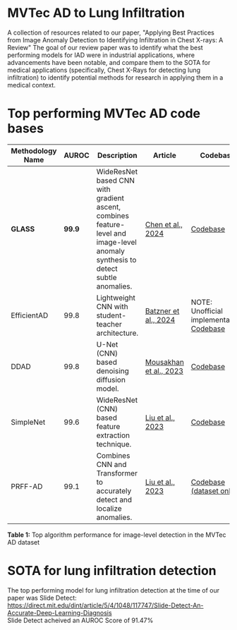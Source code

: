 # MVTec AD to Lung Infiltration 
A collection of resources related to our paper, "Applying Best Practices from Image Anomaly Detection to Identifying Infiltration in Chest X-rays: A Review"
The goal of our review paper was to identify what the best performing models for IAD were in industrial applications, where advancements have been notable, and compare them to the SOTA for medical applications (specifically, Chest X-Rays for detecting lung infiltration) to identify potential methods for research in applying them in a medical context. 
# Top performing MVTec AD code bases

| Methodology Name | AUROC | Description | Article | Codebase |
|------------------|-------|-------------|---------|----------|
| **GLASS**        | **99.9** | WideResNet based CNN with gradient ascent, combines feature-level and image-level anomaly synthesis to detect subtle anomalies. | [Chen et al., 2024](https://doi.org/10.48550/arXiv.2407.09359) | [Codebase](https://github.com/cqylunlun/glass) |
| EfficientAD      | 99.8  | Lightweight CNN with student-teacher architecture. | [Batzner et al., 2024](https://doi.org/10.48550/arXiv.2303.14535) | NOTE: Unofficial implementation: [Codebase](https://github.com/rximg/EfficientAD) |
| DDAD             | 99.8  | U-Net (CNN) based denoising diffusion model. | [Mousakhan et al., 2023](https://arxiv.org/abs/2305.15956) | [Codebase](https://github.com/arimousa/DDAD) |
| SimpleNet        | 99.6  | WideResNet (CNN) based feature extraction technique. | [Liu et al., 2023](https://doi.org/10.48550/arXiv.2303.15140) | [Codebase](https://github.com/donaldrr/simplenet) |
| PRFF-AD          | 99.1  | Combines CNN and Transformer to accurately detect and localize anomalies. | [Liu et al., 2023](https://doi.org/10.3390/s23218750) | [Codebase (dataset only)](https://github.com/HiHiAllen/GTanoIC-Dataset-for-AD) |


**Table 1:** Top algorithm performance for image-level detection in the MVTec AD dataset

# SOTA for lung infiltration detection
The top performing model for lung infiltration detection at the time of our paper was Slide Detect:
https://direct.mit.edu/dint/article/5/4/1048/117747/Slide-Detect-An-Accurate-Deep-Learning-Diagnosis
<br>
Slide Detect acheived an AUROC Score of 91.47%
